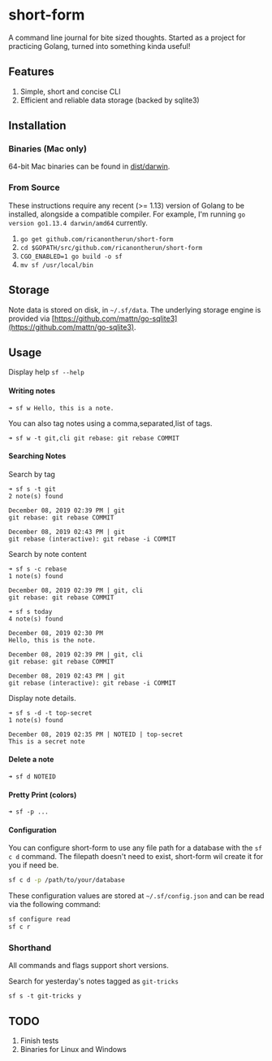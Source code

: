 # short-form

A command line journal for bite sized thoughts. Started as a project for practicing Golang, turned into something kinda useful!

## Features

1. Simple, short and concise CLI
2. Efficient and reliable data storage (backed by sqlite3)

## Installation

### Binaries (Mac only)
64-bit Mac binaries can be found in [dist/darwin](dist/darwin).

### From Source
These instructions require any recent (>= 1.13) version of Golang to be installed, alongside a compatible compiler. For example, I'm running `go version go1.13.4 darwin/amd64` currently.

1. `go get github.com/ricanontherun/short-form`
2. `cd $GOPATH/src/github.com/ricanontherun/short-form`
3. `CGO_ENABLED=1 go build -o sf`
3. `mv sf /usr/local/bin`

## Storage
Note data is stored on disk, in `~/.sf/data`. The underlying storage engine is provided via [https://github.com/mattn/go-sqlite3](https://github.com/mattn/go-sqlite3).

## Usage

Display help
`sf --help`
#### Writing notes
```
➜ sf w Hello, this is a note.
```

You can also tag notes using a comma,separated,list of tags.
```
➜ sf w -t git,cli git rebase: git rebase COMMIT
```

#### Searching Notes

Search by tag
```
➜ sf s -t git
2 note(s) found

December 08, 2019 02:39 PM | git
git rebase: git rebase COMMIT

December 08, 2019 02:43 PM | git
git rebase (interactive): git rebase -i COMMIT
```

Search by note content
```
➜ sf s -c rebase
1 note(s) found

December 08, 2019 02:39 PM | git, cli
git rebase: git rebase COMMIT
```

```
➜ sf s today
4 note(s) found

December 08, 2019 02:30 PM
Hello, this is the note.

December 08, 2019 02:39 PM | git, cli
git rebase: git rebase COMMIT

December 08, 2019 02:43 PM | git
git rebase (interactive): git rebase -i COMMIT
```

Display note details.
```
➜ sf s -d -t top-secret 
1 note(s) found

December 08, 2019 02:35 PM | NOTEID | top-secret
This is a secret note
```

#### Delete a note
```
➜ sf d NOTEID
```

#### Pretty Print (colors)

```
➜ sf -p ...
```

#### Configuration
You can configure short-form to use any file path for a database
with the `sf c d` command. The filepath doesn't need to exist, short-form
wil create it for you if need be.

```bash
sf c d -p /path/to/your/database
```

These configuration values are stored at `~/.sf/config.json` and can be read via the following command:

```bash
sf configure read
sf c r
```

### Shorthand
All commands and flags support short versions.

Search for yesterday's notes tagged as `git-tricks`
```
sf s -t git-tricks y
```

## TODO

1. Finish tests
2. Binaries for Linux and Windows
